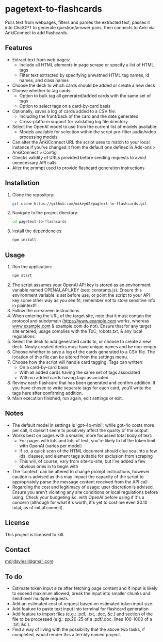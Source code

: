 # pagetext-to-flashcards

Pulls text from webpages, filters and parses the extracted text, passes it into ChatGPT to generate question/answer pairs, then connects to Anki via AnkiConnect to add flashcards. 

## Features

- Extract text from web pages:
    - Include all HTML elements in page scrape or specify a list of HTML tags
    - Filter text extracted by specifying unwatned HTML tag names, id names, and class names 
- Choose the deck to which cards should be added or create a new deck
- Choose whether to tag cards:
    - Option to bulk tag all generated/added cards with the same set of tags
    - Option to select tags on a card-by-card basis
- Optionally, saves a log of cards added to a CSV file:
    - Including the front/back of the card and the date generated
    - Cross-platform support for validating log file directory
- Select the OpenAI model to use from the current list of models available:
    - Models available for selection within the script pre-filter audio/video processing models 
- Can alter the AnkiConnect URL the script uses to match to your local instance if you've changed it from the default one defined in Add-ons > AnkiConnect > Config
- Checks validity of URLs provided before sending requests to avoid unnecessary API calls
- Alter the prompt used to provide flashcard generation instructions 


## Installation

1. Clone the repository:
    ```bash
    git clone https://github.com/mikeyd2/pagtext-to-flashcards.git
    ```
2. Navigate to the project directory:
    ```bash
    cd pagetext-to-flashcards
    ```
3. Install the dependencies:
    ```bash
    npm install
    ```

## Usage

1. Run the application:
    ```bash
    npm start
    ```
2. The script assumes your OpenAI API key is stored as an environment variable named OPENAI_API_KEY (see: constants.js). Ensure this environment variable is set before use, or point the script to your API key some other way as you see fit; remember not to store sensitive info in plaintext!!
3. Follow the on-screen instructions.
4. When entering the URL of the target site, note that it must contain the protocol and subdomain (https://www.example.com works, whereas www.example.com & example.com do not). Ensure that for any target site entered, usage complies with the ToC, robots.txt, & any local regulations. 
5. Select the deck to add generated cards to, or choose to create a new deck. Newly created decks must have unique names and be non-empty.
6. Choose whether to save a log of the cards generated to a CSV file. The location of this file can be altered from the settings menu.
7. Choose how the script will handle card tagging. Tags can written:
    - On a card-by-card basis
    - With all added cards having the same set of tags associated
    - With no added cards having tags associated
8. Review each flashcard that has been generated and confirm addition. If you have chosen to write separate tags for each card, you'll write the tags here after confirming addition. 
9. Main execution finished; run again, edit settings or exit. 

## Notes

 - The default model in settings is 'gpt-4o-mini'; while gpt-4o costs more per call, it doesn't seem to positively affect the quality of the output.
 - Works best on pages with a smaller, more focussed total body of text:
    - For pages with lots and lots of text, you're likely to hit the token limit with OpenAI (varies per model)
    - If so, a quick scan of the HTML document should clue you into a few ids, classes, and element tags suitable for exclusion from scraping
    - This will, of course, vary from site-to-site, but I've added a few obvious ones in to begin with
 - The 'context' can be altered to change prompt instructions, however caution is advised as this may impact the capacity of the script to appropriately parse the message content received from the API call
 - Regarding the cost and legitimacy of usage: user discretion is advised. Ensure you aren't violating any site conditions or local regulations before using. Check your budgeting &c. with OpenAI before using if it's a concern (although for what it's worth, it's yet to cost me even $0.10 total, as of initial commit).

## License

This project is licensed to kill. 

## Contact

mdjldaviesii@gmail.com

## To do

- Estimate token input size after fetching page content and if input is likely to exceed maximum allowed, break the input into smaller chunks and send over multiple requests.
- Add an estimated cost of request based on estimated token input size. 
- Add feature to paste text input into terminal for flashcard generation.
- Add feature to import files (e.g.: .pdf, .txt, .doc, &c.) and section of the file to be processed (e.g.: pp.20-25 of a .pdf/.doc, lines 100-1000 of a .txt, &c.).
- Find a way of living with the possibility that the above two tasks, if completed, would render this a terribly named project.